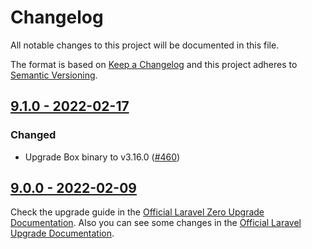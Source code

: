 # Changelog

All notable changes to this project will be documented in this file.

The format is based on [Keep a Changelog](https://keepachangelog.com) and this project adheres to [Semantic Versioning](https://semver.org).

## [9.1.0 - 2022-02-17](https://github.com/laravel-zero/framework/compare/v9.0.0...v9.1.0)

### Changed
- Upgrade Box binary to v3.16.0 ([#460](https://github.com/laravel-zero/framework/pull/460))

## [9.0.0 - 2022-02-09](https://github.com/laravel-zero/framework/releases/tag/v9.0.0)

Check the upgrade guide in the [Official Laravel Zero Upgrade Documentation](https://laravel-zero.com/docs/upgrade#upgrade-9.0.0). Also you can see some changes in the [Official Laravel Upgrade Documentation](https://laravel.com/docs/9.x/upgrade).
